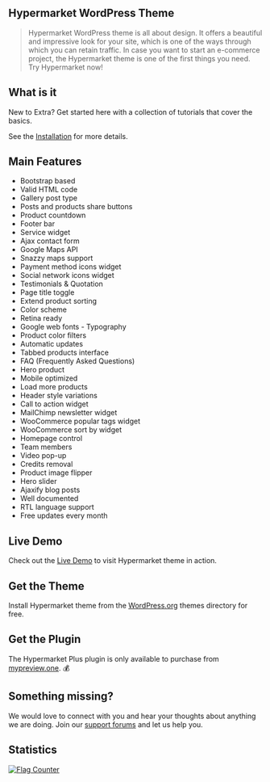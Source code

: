 ## Hypermarket WordPress Theme

> Hypermarket WordPress theme is all about design. It offers a beautiful and impressive look for your site, which is one of the ways through which you can retain traffic. In case you want to start an e-commerce project, the Hypermarket theme is one of the first things you need. Try Hypermarket now!

## What is it

New to Extra? Get started here with a collection of tutorials that cover the basics.

See the [Installation](install-hypermarket-wordpress-theme) for more details.

## Main Features

* Bootstrap based
* Valid HTML code
* Gallery post type
* Posts and products share buttons
* Product countdown
* Footer bar
* Service widget
* Ajax contact form
* Google Maps API
* Snazzy maps support
* Payment method icons widget
* Social network icons widget
* Testimonials & Quotation
* Page title toggle
* Extend product sorting
* Color scheme
* Retina ready
* Google web fonts  - Typography
* Product color filters
* Automatic updates
* Tabbed products interface
* FAQ (Frequently Asked Questions)
* Hero product
* Mobile optimized
* Load more products
* Header style variations
* Call to action widget
* MailChimp newsletter widget
* WooCommerce popular tags widget
* WooCommerce sort by widget
* Homepage control
* Team members
* Video pop-up
* Credits removal
* Product image flipper
* Hero slider
* Ajaxify blog posts
* Well documented
* RTL language support
* Free updates every month

## Live Demo

Check out the [Live Demo](https://demo.mypreview.one/hypermarket) to visit Hypermarket theme in action.

## Get the Theme

Install Hypermarket theme from the [WordPress.org](https://wordpress.org/themes/hypermarket) themes directory for free.

## Get the Plugin

The Hypermarket Plus plugin is only available to purchase from [mypreview.one](https://www.mypreview.one/hypermarket-plus.html). :moneybag:

## Something missing?

We would love to connect with you and hear your thoughts about anything we are doing. Join our [support forums](https://support.mypreview.one) and let us help you.

## Statistics

<a href="http://info.flagcounter.com/hUqi"><img src="//s07.flagcounter.com/count2/hUqi/bg_FFFFFF/txt_000000/border_CCCCCC/columns_4/maxflags_20/viewers_0/labels_1/pageviews_1/flags_0/percent_0/" alt="Flag Counter" border="0"></a>
